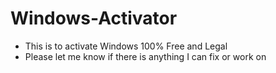 # Windows-Activator

- This is to activate Windows 100% Free and Legal
- Please let me know if there is anything I can fix or work on
